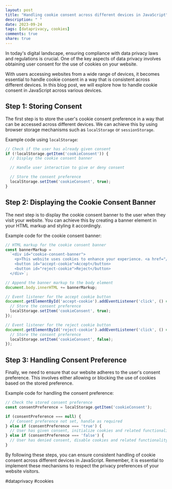 ```yaml
---
layout: post
title: "Handling cookie consent across different devices in JavaScript"
description: " "
date: 2023-09-24
tags: [dataprivacy, cookies]
comments: true
share: true
---
```


In today's digital landscape, ensuring compliance with data privacy laws and regulations is crucial. One of the key aspects of data privacy involves obtaining user consent for the use of cookies on your website.

With users accessing websites from a wide range of devices, it becomes essential to handle cookie consent in a way that is consistent across different devices. In this blog post, we will explore how to handle cookie consent in JavaScript across various devices.

## Step 1: Storing Consent

The first step is to store the user's cookie consent preference in a way that can be accessed across different devices. We can achieve this by using browser storage mechanisms such as `localStorage` or `sessionStorage`.

Example code using `localStorage`:

```javascript
// Check if the user has already given consent
if (!localStorage.getItem('cookieConsent')) {
  // Display the cookie consent banner

  // Handle user interaction to give or deny consent

  // Store the consent preference
  localStorage.setItem('cookieConsent', true);
}
```

## Step 2: Displaying the Cookie Consent Banner

The next step is to display the cookie consent banner to the user when they visit your website. You can achieve this by creating a banner element in your HTML markup and styling it accordingly.

Example code for the cookie consent banner:

```javascript
// HTML markup for the cookie consent banner
const bannerMarkup =
  `<div id="cookie-consent-banner">
    <p>This website uses cookies to enhance your experience. <a href="/privacy-policy">Learn more</a></p>
    <button id="accept-cookie">Accept</button>
    <button id="reject-cookie">Reject</button>
  </div>`;

// Append the banner markup to the body element
document.body.innerHTML += bannerMarkup;

// Event listener for the accept cookie button
document.getElementById('accept-cookie').addEventListener('click', () => {
  // Store the consent preference
  localStorage.setItem('cookieConsent', true);
});

// Event listener for the reject cookie button
document.getElementById('reject-cookie').addEventListener('click', () => {
  // Store the consent preference
  localStorage.setItem('cookieConsent', false);
});
```

## Step 3: Handling Consent Preference

Finally, we need to ensure that our website adheres to the user's consent preference. This involves either allowing or blocking the use of cookies based on the stored preference.

Example code for handling the consent preference:

```javascript
// Check the stored consent preference
const consentPreference = localStorage.getItem('cookieConsent');

if (consentPreference === null) {
  // Consent preference not set, handle as required
} else if (consentPreference === 'true') {
  // User has given consent, initialize cookies and related functionality
} else if (consentPreference === 'false') {
  // User has denied consent, disable cookies and related functionality
}
```

By following these steps, you can ensure consistent handling of cookie consent across different devices in JavaScript. Remember, it is essential to implement these mechanisms to respect the privacy preferences of your website visitors.

#dataprivacy #cookies